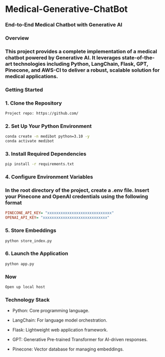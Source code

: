 # Medical-Generative-ChatBot

### End-to-End Medical Chatbot with Generative AI

### Overview
### This project provides a complete implementation of a medical chatbot powered by Generative AI. It leverages state-of-the-art technologies including Python, LangChain, Flask, GPT, Pinecone, and AWS-CI to deliver a robust, scalable solution for medical applications.

### Getting Started

### 1. Clone the Repository

``` bash 
Project repo: https://github.com/
```

### 2. Set Up Your Python Environment

```bash
conda create -n medibot python=3.10 -y
conda activate medibot

```
### 3. Install Required Dependencies

```bash
pip install -r requirements.txt
```

### 4. Configure Environment Variables
### In the root directory of the project, create a .env file. Insert your Pinecone and OpenAI credentials using the following format

```ini
PINECONE_API_KEY= "xxxxxxxxxxxxxxxxxxxxxxxxxxxxx"
OPENAI_API_KEY= "xxxxxxxxxxxxxxxxxxxxxxxxxxxxx"
```

### 5. Store Embeddings
```bash
python store_index.py
```

### 6. Launch the Application
```bash 
python app.py
```
### Now
```bash
Open up local host
```

### Technology Stack

- Python: Core programming language.

- LangChain: For language model orchestration.

- Flask: Lightweight web application framework.

- GPT: Generative Pre-trained Transformer for AI-driven responses.

- Pinecone: Vector database for managing embeddings.

